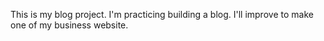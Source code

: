 This is my blog project. I'm practicing building a blog. I'll improve to make one of my business website.
